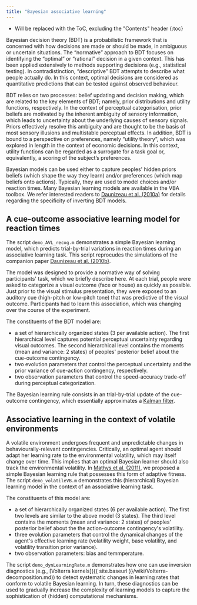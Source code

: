 ```yaml
---
title: "Bayesian associative learning"
---
```

* Will be replaced with the ToC, excluding the "Contents" header
{:toc}

Bayesian decision theory (BDT) is a probabilistic framework that is concerned with how decisions are made or should be made, in ambiguous or uncertain situations. The “normative” approach to BDT focuses on identifying the “optimal” or “rational” decision in a given context. This has been applied extensively to methods supporting decisions (e.g., statistical testing). In contradistinction, “descriptive” BDT attempts to describe what people actually do. In this context, optimal decisions are considered as quantitative predictions that can be tested against observed behaviour.

BDT relies on two processes: belief updating and decision making, which are related to the key elements of BDT; namely, prior distributions and utility functions, respectively. In the context of perceptual categorisation, prior beliefs are motivated by the inherent ambiguity of sensory information, which leads to uncertainty about the underlying causes of sensory signals. Priors effectively resolve this ambiguity and are thought to be the basis of most sensory illusions and multistable perceptual effects. In addition, BDT is bound to a perspective on preferences, namely “utility theory”, which was explored in length in the context of economic decisions. In this context, utility functions can be regarded as a surrogate for a task goal or, equivalently, a scoring of the subject’s preferences.

Bayesian models can be used either to capture peoples' hidden priors beliefs (which shape the way they learn) and/or preferences (which map beliefs onto actions). Typically, they are used to model choices and/or reaction times. Many Bayesian learning models are available in the VBA toolbox. We refer interested readers to [Daunizeau et al. (2010a)](http://journals.plos.org/plosone/article?id=10.1371/journal.pone.0015554) for details regarding the specificity of inverting BDT models. 


## A cue-outcome associative learning model for reaction times

The script `demo_AVL_recog.m` demonstrates a simple Bayesian learning model, which predicts trial-by-trial variations in reaction times during an associative learning task. This script reprocudes the simulations of the companion paper [Daunizeau et al. (2010b)](http://journals.plos.org/plosone/article?id=10.1371/journal.pone.0015555). 

The model was designed to provide a normative way of solving participants' task, which we briefly describe here. At each trial, people were asked to categorize a visual outcome (face or house) as quickly as possible. Just prior to the visual stimulus presentation, they were exposed to an auditory cue (high-pitch or low-pitch tone) that was predictive of the visual outcome. Participants had to learn this association, which was changing over the course of the experiment.

The constituents of the BDT model are:

- a set of hierarchically organized states (3 per available action). The first hierarchical level captures potential perceptual uncertainty regarding visual outcomes. The second hierarchical level contains the moments (mean and variance: 2 states) of peoples' posterior belief about the cue-outcome contingency.
- two evolution parameters that control the perceptual uncertainty and the prior variance of cue-action contingency, respectively.
- two observation parameters that control the speed-accuracy trade-off during perceptual categorization.

The Bayesian learning rule consists in an trial-by-trial update of the cue-outcome contingency, which essentially approximates a [Kalman filter](https://en.wikipedia.org/wiki/Kalman_filter). 


## Associative learning in the context of volatile environments



A volatile environment undergoes frequent and unpredictable changes in behaviourally-relevant contingencies. Critically, an optimal agent should adapt her learning rate to the environmental volatility, which may itself change over time. This implies that an optimal Bayesian learner should also track the environmental volatility. In [Mathys et al. (2011)](http://www.frontiersin.org/human_neuroscience/10.3389/fnhum.2011.00039/abstract), we proposed a simple Bayesian learning rule that possesses this form of adaptive fitness. The script `demo_volatileVB.m` demonstrates this (hierarchical) Bayesian learning model in the context of an associative learning task. 

The constituents of this model are:

- a set of hierarchically organized states (6 per available action). The first two levels are similar to the above model (3 states). The third level contains the moments (mean and variance: 2 states) of peoples' posterior belief about the the action-outcome contingency's volatility. 
- three evolution parameters that control the dynamical changes of the agent's effective learning rate (volatility weight, base volatility, and volatility transition prior variance).
- two observation parameters: bias and temmperature.


The script `demo_dynLearningRate.m` demonstrates how one can use inversion diagnostics (e.g., [Volterra kernels]({{ site.baseurl }}/wiki/Volterra-decomposition.md)) to detect systematic changes in learning rates that conform to volatile Bayesian learning. In turn, these diagnostics can be used to gradually increase the complexity of learning models to capture the sophistication of (hidden) computational mechanisms.
